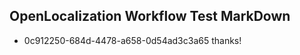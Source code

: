 ## OpenLocalization Workflow Test MarkDown
* 0c912250-684d-4478-a658-0d54ad3c3a65 thanks!

<!--HONumber=Jul16_HO5-->


